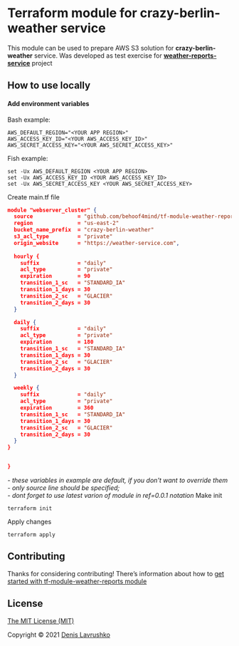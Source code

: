 # Terraform module for crazy-berlin-weather service
This module can be used to prepare AWS S3 solution for **crazy-berlin-weather** service. Was developed as test exercise for [**weather-reports-service**](https://github.com/behoof4mind/weather-reports-service) project

## How to use locally
#### Add environment variables
Bash example:
```shell
AWS_DEFAULT_REGION="<YOUR APP REGION>"
AWS_ACCESS_KEY_ID="<YOUR AWS_ACCESS_KEY_ID>"
AWS_SECRET_ACCESS_KEY="<YOUR AWS_SECRET_ACCESS_KEY>"
```
Fish example:
```shell
set -Ux AWS_DEFAULT_REGION <YOUR APP REGION>
set -Ux AWS_ACCESS_KEY_ID <YOUR AWS_ACCESS_KEY_ID>
set -Ux AWS_SECRET_ACCESS_KEY <YOUR AWS_SECRET_ACCESS_KEY>
```

Create main.tf file
```json
module "webserver_cluster" {
  source              = "github.com/behoof4mind/tf-module-weather-reports?ref=0.0.1"
  region              = "us-east-2"
  bucket_name_prefix  = "crazy-berlin-weather"
  s3_acl_type         = "private"
  origin_website      = "https://weather-service.com",
  
  hourly {
    suffix            = "daily"
    acl_type          = "private"
    expiration        = 90
    transition_1_sc   = "STANDARD_IA"
    transition_1_days = 30
    transition_2_sc   = "GLACIER"
    transition_2_days = 30
  }

  daily {
    suffix            = "daily"
    acl_type          = "private"
    expiration        = 180
    transition_1_sc   = "STANDARD_IA"
    transition_1_days = 30
    transition_2_sc   = "GLACIER"
    transition_2_days = 30
  }

  weekly {
    suffix            = "daily"
    acl_type          = "private"
    expiration        = 360
    transition_1_sc   = "STANDARD_IA"
    transition_1_days = 30
    transition_2_sc   = "GLACIER"
    transition_2_days = 30
  }
}


}
```
_- these variables in example are default, if you don't want to override them - only source line should be specified;_<br>
_- dont forget to use latest varion of module in ref=0.0.1 notation_
Make init
```shell
terraform init
```

Apply changes
```shell
terraform apply
```

## Contributing

Thanks for considering contributing! There’s information about how to [get started with tf-module-weather-reports module](CONTRIBUTE.md)

## License

[The MIT License (MIT)](LICENSE.md)

Copyright © 2021 [Denis Lavrushko](https://dlavrushko.de)